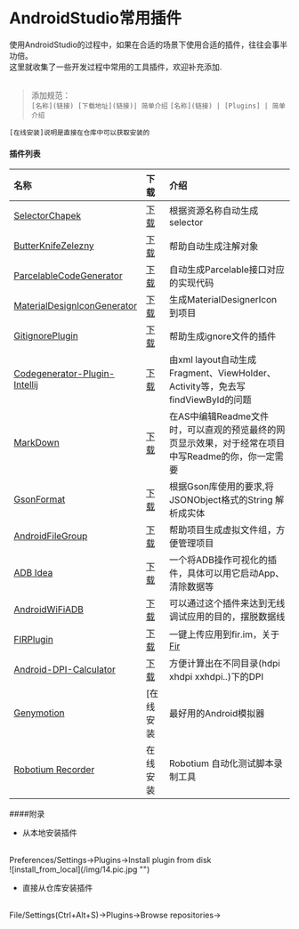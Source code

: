# AndroidStudio常用插件
使用AndroidStudio的过程中，如果在合适的场景下使用合适的插件，往往会事半功倍。
<br>这里就收集了一些开发过程中常用的工具插件，欢迎补充添加.
<br><br>
> 添加规范：  
> `[名称](链接) [下载地址](链接)| 简单介绍`
> `[名称](链接) | [Plugins] | 简单介绍`

    [在线安装]说明是直接在仓库中可以获取安装的
#### 插件列表
名称 | 下载 | 介绍
:------------- | :------------- | :-------------
[SelectorChapek](https://github.com/inmite/android-selector-chapek) | [下载](http://plugins.jetbrains.com/plugin/7298) | 根据资源名称自动生成selector
[ButterKnifeZelezny](https://github.com/avast/android-butterknife-zelezny) | [下载](http://plugins.jetbrains.com/plugin/7369) | 帮助自动生成注解对象
[ParcelableCodeGenerator](https://github.com/mcharmas/android-parcelable-intellij-plugin) | [下载](https://github.com/mcharmas/android-parcelable-intellij-plugin/releases/download/0.6.1/android-parcelable-intellij-plugin-0.6.1.jar) | 自动生成Parcelable接口对应的实现代码
[MaterialDesignIconGenerator](https://github.com/konifar/android-material-design-icon-generator-plugin) | [下载](https://github.com/konifar/android-material-design-icon-generator-plugin/raw/master/MaterialDesignIconGeneratorPlugin.jar) | 生成MaterialDesignerIcon到项目
[GitignorePlugin](https://github.com/hsz/idea-gitignore) | [下载](https://plugins.jetbrains.com/plugin/7495) | 帮助生成ignore文件的插件
[Codegenerator-Plugin-Intellij](https://github.com/tmorcinek/android-codegenerator-plugin-intellij) | [下载](https://github.com/tmorcinek/android-codegenerator-plugin-intellij) | 由xml layout自动生成Fragment、ViewHolder、Activity等，免去写findViewById的问题
[MarkDown](https://github.com/nicoulaj/idea-markdown) | [下载](https://plugins.jetbrains.com/plugin?id=5970) | 在AS中编辑Readme文件时，可以直观的预览最终的网页显示效果，对于经常在项目中写Readme的你，你一定需要
[GsonFormat](https://github.com/zzz40500/GsonFormat) | [下载](https://plugins.jetbrains.com/plugin/download?pr=androidstudio&updateId=21015) | 根据Gson库使用的要求,将JSONObject格式的String 解析成实体
[AndroidFileGroup](https://github.com/dmytrodanylyk/folding-plugin) | [下载](https://github.com/dmytrodanylyk/folding-plugin/releases) | 帮助项目生成虚拟文件组，方便管理项目
[ADB Idea](https://github.com/pbreault/adb-idea) | [下载](http://plugins.jetbrains.com/plugin/7380?pr=idea) | 一个将ADB操作可视化的插件，具体可以用它启动App、清除数据等
[AndroidWiFiADB](https://github.com/pedrovgs/AndroidWiFiADB) | [下载](https://plugins.jetbrains.com/plugin/7983) | 可以通过这个插件来达到无线调试应用的目的，摆脱数据线
[FIRPlugin](https://github.com/FIRHQ/FIR_Plugin_Android) | [下载](https://plugins.jetbrains.com/plugin/7640?pr=androidstudio) | 一键上传应用到fir.im，关于[Fir](http://fir.im)
[Android-DPI-Calculator](https://github.com/JerzyPuchalski/Android-DPI-Calculator) | [下载](https://plugins.jetbrains.com/plugin/7832?pr=androidstudio) | 方便计算出在不同目录(hdpi xhdpi xxhdpi..)下的DPI
[Genymotion](https://www.genymotion.com) | [在线安装 | 最好用的Android模拟器
[Robotium Recorder](http://www.robotium.com) | 在线安装 | Robotium 自动化测试脚本录制工具

####附录
* 从本地安装插件
<br>
Preferences/Settings->Plugins->Install plugin from disk
<br>
![install_from_local](/img/14.pic.jpg "")

* 直接从仓库安装插件
<br>
File/Settings(Ctrl+Alt+S)->Plugins->Browse repositories->
<br>
